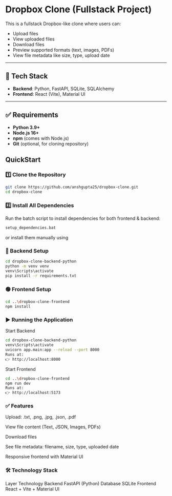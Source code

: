 # Dropbox Clone (Fullstack Project)

This is a fullstack Dropbox-like clone where users can:
- Upload files
- View uploaded files
- Download files
- Preview supported formats (text, images, PDFs)
- View file metadata like size, type, upload date

---

## 🔧 Tech Stack

- **Backend**: Python, FastAPI, SQLite, SQLAlchemy
- **Frontend**: React (Vite), Material UI

---

## ✅ Requirements

- **Python 3.9+**
- **Node.js 16+**
- **npm** (comes with Node.js)
- **Git** (optional, for cloning repository)

## QuickStart

### 1️⃣ Clone the Repository
```bash
git clone https://github.com/anshgupta25/dropbox-clone.git
cd dropbox-clone
```

### 2️⃣ Install All Dependencies
Run the batch script to install dependencies for both frontend & backend:

```bash
setup_dependencies.bat
```

or install them manually using

### 🔵 Backend Setup
```bash
cd dropbox-clone-backend-python
python -m venv venv
venv\Scripts\activate
pip install -r requirements.txt
```
### 🟢 Frontend Setup
```bash
cd ..\dropbox-clone-frontend
npm install
```
### ▶️ Running the Application
Start Backend
```bash
cd dropbox-clone-backend-python
venv\Scripts\activate
uvicorn app.main:app --reload --port 8000
Runs at:
👉 http://localhost:8000
```
Start Frontend
```bash
cd ..\dropbox-clone-frontend
npm run dev
Runs at:
👉 http://localhost:5173
```
### ✅ Features
Upload: .txt, .png, .jpg, .json, .pdf

View file content (Text, JSON, Images, PDFs)

Download files

See file metadata: filename, size, type, uploaded date

Responsive frontend with Material UI

### 🛠 Technology Stack
Layer	Technology
Backend	FastAPI (Python)
Database	SQLite
Frontend	React + Vite + Material UI